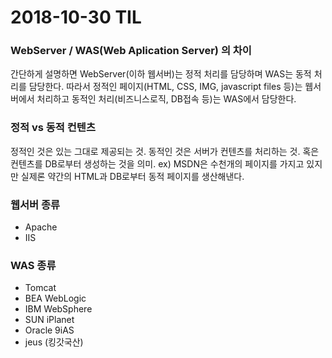 # 2018-10-30 TIL

### WebServer / WAS(Web Aplication Server) 의 차이
간단하게 설명하면 WebServer(이하 웹서버)는 정적 처리를 담당하며 WAS는 동적 처리를 담당한다. 따라서 정적인 페이지(HTML, CSS, IMG, javascript files 등)는 웹서버에서 처리하고 동적인 처리(비즈니스로직, DB접속 등)는 WAS에서 담당한다.

### 정적 vs 동적 컨텐츠
정적인 것은 있는 그대로 제공되는 것. 동적인 것은 서버가 컨텐츠를 처리하는 것. 혹은 컨텐츠를 DB로부터 생성하는 것을 의미. ex) MSDN은 수천개의 페이지를 가지고 있지만 실제론 약간의 HTML과 DB로부터 동적 페이지를 생산해낸다.  

### 웹서버 종류
* Apache
* IIS

### WAS 종류
* Tomcat
* BEA WebLogic
* IBM WebSphere
* SUN iPlanet
* Oracle 9iAS
* jeus (킹갓국산)
